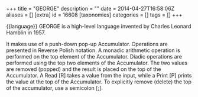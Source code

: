+++
title = "GEORGE"
description = ""
date = 2014-04-27T16:58:06Z
aliases = []
[extra]
id = 16608
[taxonomies]
categories = []
tags = []
+++

{{language}}
GEORGE is a high-level language invented by Charles Leonard Hamblin in 1957.

It makes use of a push-down pop-up Accumulator.
Operations are presented in Reverse Polish notation.
A monadic arithmetic operation is performed on the top element of the Accumulator.
Diadic operations are performed using the top two elements of the Accumulator.
The two values are removed (popped) and the result is placed on the top
of the Accumulator.
A Read [R] takes a value from the input, while a Print [P] prints the value
at the top of the Accumulator.
To explicitly remove (delete) the top of the accumulator, use a semicolon [;].
